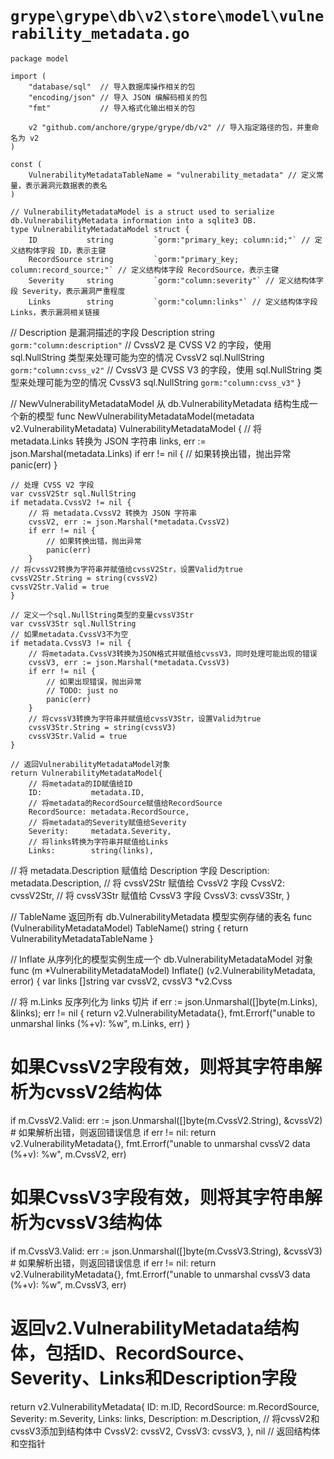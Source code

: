 # `grype\grype\db\v2\store\model\vulnerability_metadata.go`

```
package model

import (
	"database/sql"  // 导入数据库操作相关的包
	"encoding/json" // 导入 JSON 编解码相关的包
	"fmt"           // 导入格式化输出相关的包

	v2 "github.com/anchore/grype/grype/db/v2" // 导入指定路径的包，并重命名为 v2
)

const (
	VulnerabilityMetadataTableName = "vulnerability_metadata" // 定义常量，表示漏洞元数据表的表名
)

// VulnerabilityMetadataModel is a struct used to serialize db.VulnerabilityMetadata information into a sqlite3 DB.
type VulnerabilityMetadataModel struct {
	ID           string         `gorm:"primary_key; column:id;"` // 定义结构体字段 ID，表示主键
	RecordSource string         `gorm:"primary_key; column:record_source;"` // 定义结构体字段 RecordSource，表示主键
	Severity     string         `gorm:"column:severity"` // 定义结构体字段 Severity，表示漏洞严重程度
	Links        string         `gorm:"column:links"` // 定义结构体字段 Links，表示漏洞相关链接
```

// Description 是漏洞描述的字段
Description  string         `gorm:"column:description"`
// CvssV2 是 CVSS V2 的字段，使用 sql.NullString 类型来处理可能为空的情况
CvssV2       sql.NullString `gorm:"column:cvss_v2"`
// CvssV3 是 CVSS V3 的字段，使用 sql.NullString 类型来处理可能为空的情况
CvssV3       sql.NullString `gorm:"column:cvss_v3"`
}

// NewVulnerabilityMetadataModel 从 db.VulnerabilityMetadata 结构生成一个新的模型
func NewVulnerabilityMetadataModel(metadata v2.VulnerabilityMetadata) VulnerabilityMetadataModel {
	// 将 metadata.Links 转换为 JSON 字符串
	links, err := json.Marshal(metadata.Links)
	if err != nil {
		// 如果转换出错，抛出异常
		panic(err)
	}

	// 处理 CVSS V2 字段
	var cvssV2Str sql.NullString
	if metadata.CvssV2 != nil {
		// 将 metadata.CvssV2 转换为 JSON 字符串
		cvssV2, err := json.Marshal(*metadata.CvssV2)
		if err != nil {
			// 如果转换出错，抛出异常
			panic(err)
		}
	// 将cvssV2转换为字符串并赋值给cvssV2Str，设置Valid为true
	cvssV2Str.String = string(cvssV2)
	cvssV2Str.Valid = true
	}

	// 定义一个sql.NullString类型的变量cvssV3Str
	var cvssV3Str sql.NullString
	// 如果metadata.CvssV3不为空
	if metadata.CvssV3 != nil {
		// 将metadata.CvssV3转换为JSON格式并赋值给cvssV3，同时处理可能出现的错误
		cvssV3, err := json.Marshal(*metadata.CvssV3)
		if err != nil {
			// 如果出现错误，抛出异常
			// TODO: just no
			panic(err)
		}
		// 将cvssV3转换为字符串并赋值给cvssV3Str，设置Valid为true
		cvssV3Str.String = string(cvssV3)
		cvssV3Str.Valid = true
	}

	// 返回VulnerabilityMetadataModel对象
	return VulnerabilityMetadataModel{
		// 将metadata的ID赋值给ID
		ID:           metadata.ID,
		// 将metadata的RecordSource赋值给RecordSource
		RecordSource: metadata.RecordSource,
		// 将metadata的Severity赋值给Severity
		Severity:     metadata.Severity,
		// 将links转换为字符串并赋值给Links
		Links:        string(links),
// 将 metadata.Description 赋值给 Description 字段
Description:  metadata.Description,
// 将 cvssV2Str 赋值给 CvssV2 字段
CvssV2:       cvssV2Str,
// 将 cvssV3Str 赋值给 CvssV3 字段
CvssV3:       cvssV3Str,
}

// TableName 返回所有 db.VulnerabilityMetadata 模型实例存储的表名
func (VulnerabilityMetadataModel) TableName() string {
	return VulnerabilityMetadataTableName
}

// Inflate 从序列化的模型实例生成一个 db.VulnerabilityMetadataModel 对象
func (m *VulnerabilityMetadataModel) Inflate() (v2.VulnerabilityMetadata, error) {
	var links []string
	var cvssV2, cvssV3 *v2.Cvss

// 将 m.Links 反序列化为 links 切片
	if err := json.Unmarshal([]byte(m.Links), &links); err != nil {
		return v2.VulnerabilityMetadata{}, fmt.Errorf("unable to unmarshal links (%+v): %w", m.Links, err)
	}
# 如果CvssV2字段有效，则将其字符串解析为cvssV2结构体
if m.CvssV2.Valid:
    err := json.Unmarshal([]byte(m.CvssV2.String), &cvssV2)
    # 如果解析出错，则返回错误信息
    if err != nil:
        return v2.VulnerabilityMetadata{}, fmt.Errorf("unable to unmarshal cvssV2 data (%+v): %w", m.CvssV2, err)

# 如果CvssV3字段有效，则将其字符串解析为cvssV3结构体
if m.CvssV3.Valid:
    err := json.Unmarshal([]byte(m.CvssV3.String), &cvssV3)
    # 如果解析出错，则返回错误信息
    if err != nil:
        return v2.VulnerabilityMetadata{}, fmt.Errorf("unable to unmarshal cvssV3 data (%+v): %w", m.CvssV3, err)

# 返回v2.VulnerabilityMetadata结构体，包括ID、RecordSource、Severity、Links和Description字段
return v2.VulnerabilityMetadata{
    ID:           m.ID,
    RecordSource: m.RecordSource,
    Severity:     m.Severity,
    Links:        links,
    Description:  m.Description,
		// 将cvssV2和cvssV3添加到结构体中
		CvssV2:       cvssV2,
		CvssV3:       cvssV3,
	}, nil
	// 返回结构体和空指针
```